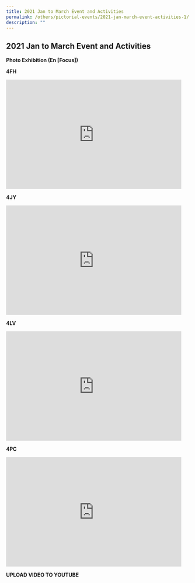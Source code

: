 ```yaml
---
title: 2021 Jan to March Event and Activities
permalink: /others/pictorial-events/2021-jan-march-event-activities-1/
description: ""
---
```

## 2021 Jan to March Event and Activities

**Photo Exhibition (En \[Focus\])**

**4FH**

<iframe src="https://docs.google.com/presentation/d/e/2PACX-1vRzZAJUc0xV1R4radqGwFsVSsIgGFVDaTKSypTu0bP0JHO5CjgI0UwISx7phavfIdUgZLdNiDteGEtK/embed?start=true&amp;loop=true&amp;delayms=3000" frameborder="0" width="480" height="299" allowfullscreen="true"></iframe>


**4JY**

<iframe src="https://docs.google.com/presentation/d/e/2PACX-1vQFH5MQXuJVQJny4KIfTXthUQ6avg-B7OjwgihS0k9NNeMkORGOTakZaOVVL51dCtYGhgp99s3mZyT7/embed?start=true&amp;loop=true&amp;delayms=3000" frameborder="0" width="480" height="299" allowfullscreen="true"></iframe>

**4LV**

<iframe allowfullscreen="true" height="299" width="480" frameborder="0" src="https://docs.google.com/presentation/d/e/2PACX-1vQvyXN-joQU2wMhdCG6yfbSrFeyqOduFA8gPAA2ALYrc0Jv40Ej03IWQRz3EZfHT5gw-QIjC1iwOvqR/embed?start=true&amp;loop=true&amp;delayms=3000"></iframe>


**4PC**

<iframe allowfullscreen="true" height="299" width="480" frameborder="0" src="https://docs.google.com/presentation/d/e/2PACX-1vR1Dk19d39A1-3YC9aRzhHW-xE24o8-78CCFXSjgCa2Af59YB7XWN4Re_3QMtcwDmdeqx5hM4NfYEAs/embed?start=true&amp;loop=true&amp;delayms=3000"></iframe>


**UPLOAD VIDEO TO YOUTUBE**